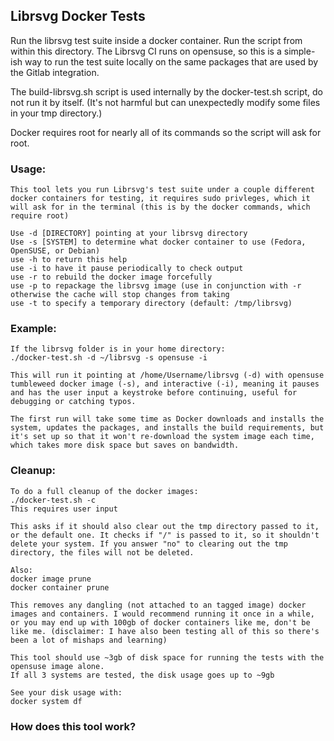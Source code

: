 ## Librsvg Docker Tests

Run the librsvg test suite inside a docker container. Run the script from within this directory. The Librsvg CI runs on opensuse, so this is a simple-ish way to run the test suite locally on the same packages that are used by the Gitlab integration. 

The build-librsvg.sh script is used internally by the docker-test.sh script, do not run it by itself. (It's not harmful but can unexpectedly modify some files in your tmp directory.)

Docker requires root for nearly all of its commands so the script will ask for root. 

### Usage:
```
This tool lets you run Librsvg's test suite under a couple different docker containers for testing, it requires sudo privleges, which it will ask for in the terminal (this is by the docker commands, which require root)

Use -d [DIRECTORY] pointing at your librsvg directory
Use -s [SYSTEM] to determine what docker container to use (Fedora, OpenSUSE, or Debian)
use -h to return this help
use -i to have it pause periodically to check output
use -r to rebuild the docker image forcefully
use -p to repackage the librsvg image (use in conjunction with -r otherwise the cache will stop changes from taking
use -t to specify a temporary directory (default: /tmp/librsvg)
```

### Example:
```
If the librsvg folder is in your home directory:
./docker-test.sh -d ~/librsvg -s opensuse -i 

This will run it pointing at /home/Username/librsvg (-d) with opensuse tumbleweed docker image (-s), and interactive (-i), meaning it pauses and has the user input a keystroke before continuing, useful for debugging or catching typos. 

The first run will take some time as Docker downloads and installs the system, updates the packages, and installs the build requirements, but it's set up so that it won't re-download the system image each time, which takes more disk space but saves on bandwidth.
```


### Cleanup:
```
To do a full cleanup of the docker images:
./docker-test.sh -c
This requires user input

This asks if it should also clear out the tmp directory passed to it, or the default one. It checks if "/" is passed to it, so it shouldn't delete your system. If you answer "no" to clearing out the tmp directory, the files will not be deleted. 

Also:
docker image prune
docker container prune

This removes any dangling (not attached to an tagged image) docker images and containers. I would recommend running it once in a while, or you may end up with 100gb of docker containers like me, don't be like me. (disclaimer: I have also been testing all of this so there's been a lot of mishaps and learning)

This tool should use ~3gb of disk space for running the tests with the opensuse image alone. 
If all 3 systems are tested, the disk usage goes up to ~9gb

See your disk usage with:
docker system df
```

### How does this tool work?


